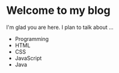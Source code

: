 # Welcome to my blog

I'm glad you are here. I plan to talk about ...

* Programming
* HTML
* CSS
* JavaScript
* Java
